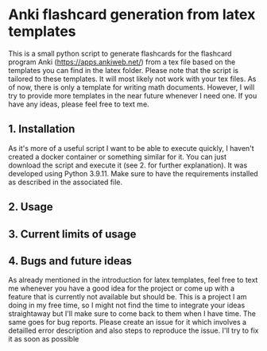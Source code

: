 # Anki flashcard generation from latex templates

This is a small python script to generate flashcards for the flashcard program Anki (https://apps.ankiweb.net/) from a tex file based on the templates you can find in the latex folder. 
Please note that the script is tailored to these templates. It will most likely not work with your tex files.
As of now, there is only a template for writing math documents. However, I will try to provide more templates in the near future whenever I need one. If you have any ideas, please feel free to text me.

## 1. Installation
As it's more of a useful script I want to be able to execute quickly, I haven't created a docker container or something similar for it. You can just download the script and execute it (see 2. for further explanation).
It was developed using Python 3.9.11. Make sure to have the requirements installed as described in the associated file.

## 2. Usage

## 3. Current limits of usage

## 4. Bugs and future ideas
As already mentioned in the introduction for latex templates, feel free to text me whenever you have a good idea for the project or come up with a feature that is currently not available but should be.
This is a project I am doing in my free time, so I might not find the time to integrate your ideas straightaway but I'll make sure to come back to them when I have time.
The same goes for bug reports. Please create an issue for it which involves a detailled error description and also steps to reproduce the issue. I'll try to fix it as soon as possible
